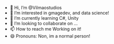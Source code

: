 - 👋 Hi, I’m @Vilmaostudios
- 👀 I’m interested in gmagedev, and data science!
- 🌱 I’m currently learning C#, Unity
- 💞️ I’m looking to collaborate on ...
- 📫 How to reach me Working on it!
- 😄 Pronouns: Non, im a normal person!
